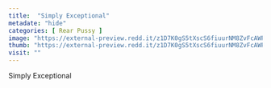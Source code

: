 ```yaml
---
title:  "Simply Exceptional"
metadate: "hide"
categories: [ Rear Pussy ]
image: "https://external-preview.redd.it/z1D7K0gS5tXscS6fiuurNM8ZvFcAWP-tieWAuEqLXmY.jpg?auto=webp&s=e54f57c86a6d1f1c310f19270b01ae59bace9dbc"
thumb: "https://external-preview.redd.it/z1D7K0gS5tXscS6fiuurNM8ZvFcAWP-tieWAuEqLXmY.jpg?width=960&crop=smart&auto=webp&s=b52a07072785a82a1c3751b90c1e40e2fb662002"
visit: ""
---
```

Simply Exceptional

